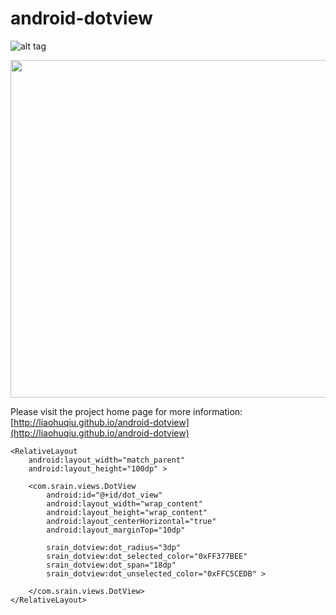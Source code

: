 android-dotview
===============

![alt tag](http://www.liaohuqiu.net/android-dotview/images/dotview-demo.png)

<img src="http://www.liaohuqiu.net/android-dotview/images/dotview-demo.png" width="540px"/>


Please visit the project home page for more information: [http://liaohuqiu.github.io/android-dotview](http://liaohuqiu.github.io/android-dotview)
     
    <RelativeLayout
        android:layout_width="match_parent"
        android:layout_height="100dp" >

        <com.srain.views.DotView
            android:id="@+id/dot_view"
            android:layout_width="wrap_content"
            android:layout_height="wrap_content"
            android:layout_centerHorizontal="true"
            android:layout_marginTop="10dp"
            
            srain_dotview:dot_radius="3dp"
            srain_dotview:dot_selected_color="0xFF377BEE"
            srain_dotview:dot_span="18dp"
            srain_dotview:dot_unselected_color="0xFFC5CEDB" >
            
        </com.srain.views.DotView>
    </RelativeLayout>
